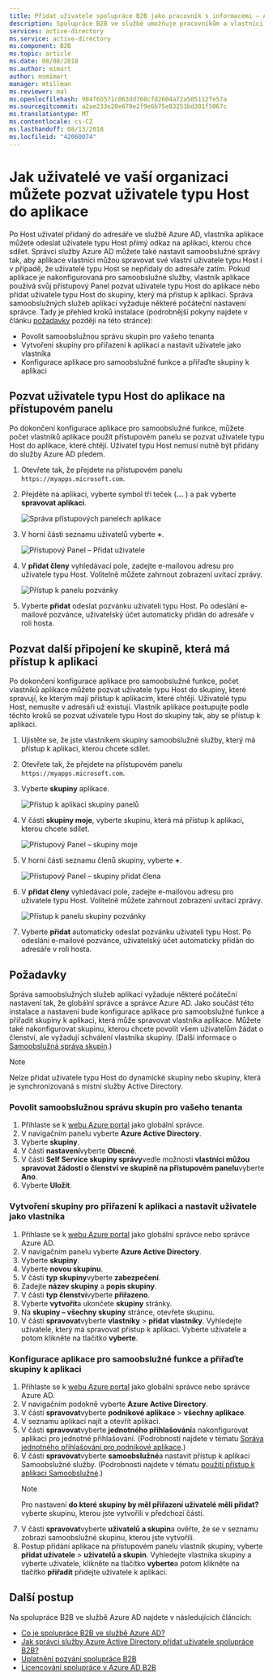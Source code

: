 ```yaml
---
title: Přidat uživatele spolupráce B2B jako pracovník s informacemi – Azure Active Directory | Dokumentace Microsoftu
description: Spolupráce B2B ve službě umožňuje pracovníkům a vlastníci aplikace přidat uživatele typu Host do služby Azure AD pro přístup k | Dokumentace Microsoftu
services: active-directory
ms.service: active-directory
ms.component: B2B
ms.topic: article
ms.date: 08/08/2018
ms.author: mimart
author: msmimart
manager: mtillman
ms.reviewer: mal
ms.openlocfilehash: 904f6b571c063dd760cfd2604a72a505112fe57a
ms.sourcegitcommit: a2ae233e20e670e2f9e6b75e83253bd301f5067c
ms.translationtype: MT
ms.contentlocale: cs-CZ
ms.lasthandoff: 08/13/2018
ms.locfileid: "42060074"
---
```

# <a name="how-users-in-your-organization-can-invite-guest-users-to-an-app"></a>Jak uživatelé ve vaší organizaci můžete pozvat uživatele typu Host do aplikace

Po Host uživatel přidaný do adresáře ve službě Azure AD, vlastníka aplikace můžete odeslat uživatele typu Host přímý odkaz na aplikaci, kterou chce sdílet. Správci služby Azure AD můžete také nastavit samoobslužné správy tak, aby aplikace vlastníci můžou spravovat své vlastní uživatele typu Host i v případě, že uživatelé typu Host se nepřidaly do adresáře zatím. Pokud aplikace je nakonfigurovaná pro samoobslužné služby, vlastník aplikace používá svůj přístupový Panel pozvat uživatele typu Host do aplikace nebo přidat uživatele typu Host do skupiny, který má přístup k aplikaci. Správa samoobslužných služeb aplikací vyžaduje některé počáteční nastavení správce. Tady je přehled kroků instalace (podrobnější pokyny najdete v článku [požadavky](#prerequisites) později na této stránce):

 - Povolit samoobslužnou správu skupin pro vašeho tenanta
 - Vytvoření skupiny pro přiřazení k aplikaci a nastavit uživatele jako vlastníka
 - Konfigurace aplikace pro samoobslužné funkce a přiřaďte skupiny k aplikaci

## <a name="invite-a-guest-user-to-an-app-from-the-access-panel"></a>Pozvat uživatele typu Host do aplikace na přístupovém panelu

Po dokončení konfigurace aplikace pro samoobslužné funkce, můžete počet vlastníků aplikace použít přístupovém panelu se pozvat uživatele typu Host do aplikace, které chtějí. Uživatel typu Host nemusí nutně být přidány do služby Azure AD předem. 

1. Otevřete tak, že přejdete na přístupovém panelu `https://myapps.microsoft.com`.
2. Přejděte na aplikaci, vyberte symbol tří teček (**...** ) a pak vyberte **spravovat aplikaci**.
 
   ![Správa přístupových panelech aplikace](media/add-users-iw/access-panel-manage-app.png)
 
3. V horní části seznamu uživatelů vyberte **+**.
   
   ![Přístupový Panel – Přidat uživatele](media/add-users-iw/access-panel-manage-app-add-user.png)
   
4. V **přidat členy** vyhledávací pole, zadejte e-mailovou adresu pro uživatele typu Host. Volitelně můžete zahrnout zobrazení uvítací zprávy.
   
   ![Přístup k panelu pozvánky](media/add-users-iw/access-panel-invitation.png)
   
5. Vyberte **přidat** odeslat pozvánku uživateli typu Host. Po odeslání e-mailové pozvánce, uživatelský účet automaticky přidán do adresáře v roli hosta.

## <a name="invite-someone-to-join-a-group-that-has-access-to-the-app"></a>Pozvat další připojení ke skupině, která má přístup k aplikaci
Po dokončení konfigurace aplikace pro samoobslužné funkce, počet vlastníků aplikace můžete pozvat uživatele typu Host do skupiny, které spravují, ke kterým mají přístup k aplikacím, které chtějí. Uživatelé typu Host, nemusíte v adresáři už existují. Vlastník aplikace postupujte podle těchto kroků se pozvat uživatele typu Host do skupiny tak, aby se přístup k aplikaci.

1. Ujistěte se, že jste vlastníkem skupiny samoobslužné služby, který má přístup k aplikaci, kterou chcete sdílet.
2. Otevřete tak, že přejdete na přístupovém panelu `https://myapps.microsoft.com`.
3. Vyberte **skupiny** aplikace.
   
   ![Přístup k aplikaci skupiny panelů](media/add-users-iw/access-panel-groups.png)
   
4. V části **skupiny moje**, vyberte skupinu, která má přístup k aplikaci, kterou chcete sdílet.
   
   ![Přístupový Panel – skupiny moje](media/add-users-iw/access-panel-groups-i-own.png)
   
5. V horní části seznamu členů skupiny, vyberte **+**.
   
   ![Přístupový Panel – skupiny přidat člena](media/add-users-iw/access-panel-groups-add-member.png)
   
6. V **přidat členy** vyhledávací pole, zadejte e-mailovou adresu pro uživatele typu Host. Volitelně můžete zahrnout zobrazení uvítací zprávy.
   
   ![Přístup k panelu skupiny pozvánky](media/add-users-iw/access-panel-invitation.png)
   
7. Vyberte **přidat** automaticky odeslat pozvánku uživateli typu Host. Po odeslání e-mailové pozvánce, uživatelský účet automaticky přidán do adresáře v roli hosta.


## <a name="prerequisites"></a>Požadavky

Správa samoobslužných služeb aplikací vyžaduje některé počáteční nastavení tak, že globální správce a správce Azure AD. Jako součást této instalace a nastavení bude konfigurace aplikace pro samoobslužné funkce a přiřadit skupiny k aplikaci, která může spravovat vlastníka aplikace. Můžete také nakonfigurovat skupinu, kterou chcete povolit všem uživatelům žádat o členství, ale vyžadují schválení vlastníka skupiny. (Další informace o [Samoobslužná správa skupin](https://docs.microsoft.com/azure/active-directory/users-groups-roles/groups-self-service-management).) 

> [!NOTE]
> Nelze přidat uživatele typu Host do dynamické skupiny nebo skupiny, která je synchronizovaná s místní služby Active Directory.

### <a name="enable-self-service-group-management-for-your-tenant"></a>Povolit samoobslužnou správu skupin pro vašeho tenanta
1. Přihlaste se k [webu Azure portal](https://portal.azure.com) jako globální správce.
2. V navigačním panelu vyberte **Azure Active Directory**.
3. Vyberte **skupiny**.
4. V části **nastavení**vyberte **Obecné**.
5. V části **Self Service skupiny správy**vedle možnosti **vlastníci můžou spravovat žádosti o členství ve skupině na přístupovém panelu**vyberte **Ano**.
6. Vyberte **Uložit**.

### <a name="create-a-group-to-assign-to-the-app-and-make-the-user-an-owner"></a>Vytvoření skupiny pro přiřazení k aplikaci a nastavit uživatele jako vlastníka
1. Přihlaste se k [webu Azure portal](https://portal.azure.com) jako globální správce nebo správce Azure AD.
2. V navigačním panelu vyberte **Azure Active Directory**.
3. Vyberte **skupiny**.
4. Vyberte **novou skupinu**.
5. V části **typ skupiny**vyberte **zabezpečení**.
6. Zadejte **název skupiny** a **popis skupiny**.
7. V části **typ členství**vyberte **přiřazeno**.
8. Vyberte **vytvořit**a ukončete **skupiny** stránky.
9. Na **skupiny – všechny skupiny** stránce, otevřete skupinu. 
10. V části **spravovat**vyberte **vlastníky** > **přidat vlastníky**. Vyhledejte uživatele, který má spravovat přístup k aplikaci. Vyberte uživatele a potom klikněte na tlačítko **vyberte**.

### <a name="configure-the-app-for-self-service-and-assign-the-group-to-the-app"></a>Konfigurace aplikace pro samoobslužné funkce a přiřaďte skupiny k aplikaci
1. Přihlaste se k [webu Azure portal](https://portal.azure.com) jako globální správce nebo správce Azure AD.
2. V navigačním podokně vyberte **Azure Active Directory**.
3. V části **spravovat**vyberte **podnikové aplikace** > **všechny aplikace**.
4. V seznamu aplikací najít a otevřít aplikaci.
5. V části **spravovat**vyberte **jednotného přihlašování**a nakonfigurovat aplikaci pro jednotné přihlašování. (Podrobnosti najdete v tématu [Správa jednotného přihlašování pro podnikové aplikace](https://docs.microsoft.com/azure/active-directory/manage-apps/configure-single-sign-on-portal).)
6. V části **spravovat**vyberte **samoobslužné**a nastavit přístup k aplikaci Samoobslužné služby. (Podrobnosti najdete v tématu [použití přístup k aplikaci Samoobslužné](https://docs.microsoft.com/azure/active-directory/application-access-panel-self-service-applications-how-to).) 
    > [!NOTE]
    > Pro nastavení **do které skupiny by měl přiřazení uživatelé měli přidat?** vyberte skupinu, kterou jste vytvořili v předchozí části.
7. V části **spravovat**vyberte **uživatelů a skupin**a ověřte, že se v seznamu zobrazí samoobslužné skupinu, kterou jste vytvořili.
8. Postup přidání aplikace na přístupovém panelu vlastník skupiny, vyberte **přidat uživatele** > **uživatelů a skupin**. Vyhledejte vlastníka skupiny a vyberte uživatele, klikněte na tlačítko **vyberte**a potom klikněte na tlačítko **přiřadit** přidejte uživatele k aplikaci.

## <a name="next-steps"></a>Další postup

Na spolupráce B2B ve službě Azure AD najdete v následujících článcích:

- [Co je spolupráce B2B ve službě Azure AD?](what-is-b2b.md)
- [Jak správci služby Azure Active Directory přidat uživatele spolupráce B2B?](add-users-administrator.md)
- [Uplatnění pozvání spolupráce B2B](redemption-experience.md)
- [Licencování spolupráce v Azure AD B2B](licensing-guidance.md)
